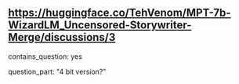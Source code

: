 ## https://huggingface.co/TehVenom/MPT-7b-WizardLM_Uncensored-Storywriter-Merge/discussions/3

contains_question: yes

question_part: "4 bit version?"